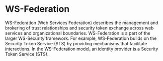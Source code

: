 # WS-Federation

WS-Federation (Web Services Federation) describes the management and
brokering of trust relationships and security token exchange across web
services and organizational boundaries. WS-Federation is a part of the
larger WS-Security framework. For example, WS-Federation builds on the
Security Token Service (STS) by providing mechanisms that facilitate
interactions. In the WS-Federation model, an identity provider is a
Security Token Service (STS).
